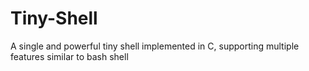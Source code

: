 # Tiny-Shell
A single and powerful tiny shell implemented in C, supporting multiple features similar to bash shell
